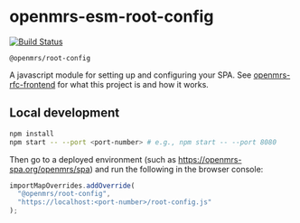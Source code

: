# openmrs-esm-root-config

[![Build Status](https://travis-ci.org/openmrs/openmrs-esm-root-config.svg?branch=master)](https://travis-ci.org/openmrs/openmrs-esm-root-config)

`@openmrs/root-config`

A javascript module for setting up and configuring your SPA. See [openmrs-rfc-frontend](https://github.com/openmrs/openmrs-rfc-frontend)
for what this project is and how it works.

## Local development

```sh
npm install
npm start -- --port <port-number> # e.g., npm start -- --port 8080
```

Then go to a deployed environment (such as https://openmrs-spa.org/openmrs/spa) and run the following in the browser console:

```js
importMapOverrides.addOverride(
  "@openmrs/root-config",
  "https://localhost:<port-number>/root-config.js"
);
```
